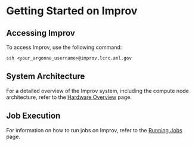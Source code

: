 # Getting Started on Improv

## Accessing Improv

To access Improv, use the following command:

`ssh <your_argonne_username>@improv.lcrc.anl.gov`

## System Architecture

For a detailed overview of the Improv system, including the compute node architecture, refer to the [Hardware Overview](../improv/hardware-overview-improv.md) page.

## Job Execution

For information on how to run jobs on Improv, refer to the [Running Jobs](../improv/running-jobs-improv.md) page.
